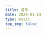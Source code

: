 ```yaml
---
title: 音乐
date: 2024-01-24
type: music
top_img: false
---
```


<div class="aplayer" 
  data-name="The Truth That You Leave" 
  data-artist="Pianoboy高至豪" 
  data-url="https://music.163.com/song/media/outer/url?id=1359688864.mp3" 
  data-cover="https://p2.music.126.net/4gzU-pTgxwzDbzq-UBq2WA==/109951164801783881.jpg?param=130y130" 
  data-lrc="https://music.163.com/api/song/lyric?id=1359688864&lv=1" 
  data-theme="#C20C0C">
</div>

